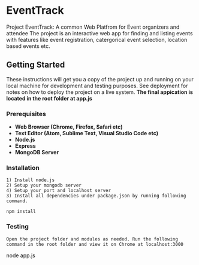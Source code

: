 # EventTrack

Project EventTrack: A common Web Platfrom for Event organizers and attendee
The project is an interactive web app for finding and listing events with features like event registration, catergorical event selection, location based events etc.

## Getting Started

These instructions will get you a copy of the project up and running on your local machine for development and testing purposes. See deployment for notes on how to deploy the project on a live system. **The final appication is located in the root folder at app.js**

### Prerequisites

* **Web Browser (Chrome, Firefox, Safari etc)**
* **Text Editor (Atom, Sublime Text, Visual Studio Code etc)**
* **Node.js**
* **Express**
* **MongoDB Server**

### Installation
```
1) Install node.js 
2) Setup your mongodb server
4) Setup your port and localhost server
3) Install all dependencies under package.json by running following command.
```
```
npm install
```
### Testing
```
Open the project folder and modules as needed. Run the following command in the root folder and view it on Chrome at localhost:3000 
```
node app.js
```
```
